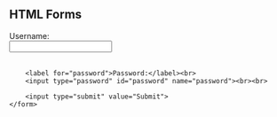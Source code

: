 <!DOCTYPE html>
<html lang="en">

<head>
    <title>Html Forms</title>
</head>

<body>
    <h2>HTML Forms</h2>
    <form>
        <label for="username">Username:</label><br>
        <input type="text" id="username" name="username"><br><br>

        <label for="password">Password:</label><br>
        <input type="password" id="password" name="password"><br><br>

        <input type="submit" value="Submit">
    </form>
</body>

</html>

 
